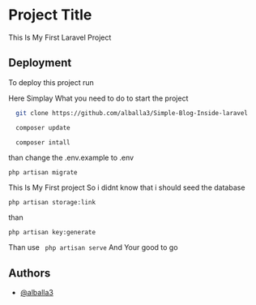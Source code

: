 
# Project Title

This Is My First Laravel Project 



## Deployment

To deploy this project run

Here Simplay What you need to do to start the project
```bash
  git clone https://github.com/alballa3/Simple-Blog-Inside-laravel
```
```bash
  composer update
```
```bash
  composer intall
```
than change the .env.example to .env 
```
php artisan migrate
```
This Is My First project So i didnt know that i should seed the database 
```
php artisan storage:link
```
than
```
php artisan key:generate
```
Than use ``` php artisan serve``` And Your good to go
## Authors

- [@alballa3](https://www.github.com/alballa3)

